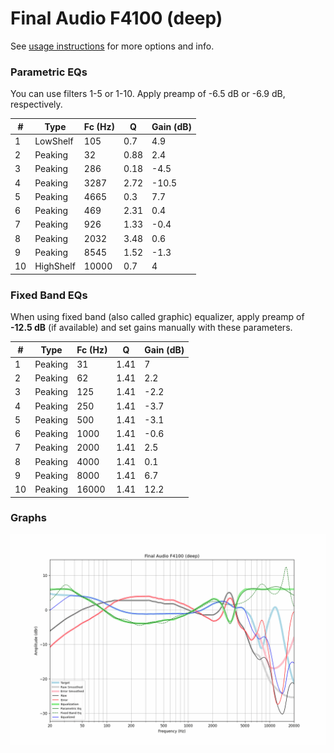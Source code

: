 # Final Audio F4100 (deep)
See [usage instructions](https://github.com/jaakkopasanen/AutoEq#usage) for more options and info.

### Parametric EQs
You can use filters 1-5 or 1-10. Apply preamp of -6.5 dB or -6.9 dB, respectively.

|   # | Type      |   Fc (Hz) |    Q |   Gain (dB) |
|-----|-----------|-----------|------|-------------|
|   1 | LowShelf  |       105 | 0.7  |         4.9 |
|   2 | Peaking   |        32 | 0.88 |         2.4 |
|   3 | Peaking   |       286 | 0.18 |        -4.5 |
|   4 | Peaking   |      3287 | 2.72 |       -10.5 |
|   5 | Peaking   |      4665 | 0.3  |         7.7 |
|   6 | Peaking   |       469 | 2.31 |         0.4 |
|   7 | Peaking   |       926 | 1.33 |        -0.4 |
|   8 | Peaking   |      2032 | 3.48 |         0.6 |
|   9 | Peaking   |      8545 | 1.52 |        -1.3 |
|  10 | HighShelf |     10000 | 0.7  |         4   |

### Fixed Band EQs
When using fixed band (also called graphic) equalizer, apply preamp of **-12.5 dB** (if available) and set gains manually with these parameters.

|   # | Type    |   Fc (Hz) |    Q |   Gain (dB) |
|-----|---------|-----------|------|-------------|
|   1 | Peaking |        31 | 1.41 |         7   |
|   2 | Peaking |        62 | 1.41 |         2.2 |
|   3 | Peaking |       125 | 1.41 |        -2.2 |
|   4 | Peaking |       250 | 1.41 |        -3.7 |
|   5 | Peaking |       500 | 1.41 |        -3.1 |
|   6 | Peaking |      1000 | 1.41 |        -0.6 |
|   7 | Peaking |      2000 | 1.41 |         2.5 |
|   8 | Peaking |      4000 | 1.41 |         0.1 |
|   9 | Peaking |      8000 | 1.41 |         6.7 |
|  10 | Peaking |     16000 | 1.41 |        12.2 |

### Graphs
![](./Final%20Audio%20F4100%20(deep).png)

